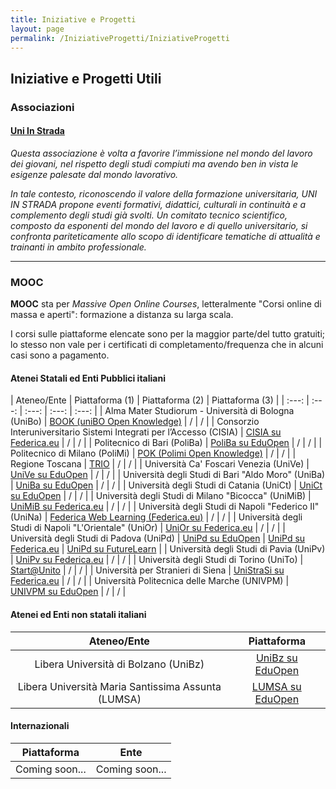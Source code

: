 ```yaml
---
title: Iniziative e Progetti
layout: page
permalink: /IniziativeProgetti/IniziativeProgetti
--- 
```


## Iniziative e Progetti Utili 

### Associazioni

#### [Uni In Strada](https://www.uniinstrada.com/)

_Questa associazione è volta a favorire l’immissione nel mondo del lavoro dei giovani, nel rispetto degli studi compiuti ma avendo ben in vista le esigenze palesate dal mondo lavorativo._

_In tale contesto, riconoscendo il valore della formazione universitaria, UNI IN STRADA propone eventi formativi, didattici, culturali in continuità e a complemento degli studi già svolti. Un comitato tecnico scientifico, composto da esponenti del mondo del lavoro e di quello universitario, si confronta pariteticamente allo scopo di identificare tematiche di attualità e trainanti in ambito professionale._

---

### MOOC

__MOOC__ sta per _Massive Open Online Courses_, letteralmente "Corsi online di massa e aperti": formazione a distanza su larga scala.

I corsi sulle piattaforme elencate sono per la maggior parte/del tutto gratuiti; lo stesso non vale per i certificati di completamento/frequenza che in alcuni casi sono a pagamento.

#### Atenei Statali ed Enti Pubblici italiani

| Ateneo/Ente | Piattaforma (1) | Piattaforma (2) | Piattaforma (3) |
| :---: | :---: | :---: | :---: | :---: |
| Alma Mater Studiorum - Università di Bologna (UniBo) | [BOOK (uniBO Open Knowledge)](https://book.unibo.it/) | / | / |
| Consorzio Interuniversitario Sistemi Integrati per l’Accesso (CISIA) | [CISIA su Federica.eu](https://www.federica.eu/partners/cisia/) | / | / |
| Politecnico di Bari (PoliBa) | [PoliBa su EduOpen](https://learn.eduopen.org/eduopenv2/institution_details.php?institutionid=15) | / | / |
| Politecnico di Milano (PoliMi) | [POK (Polimi Open Knowledge)](https://www.pok.polimi.it/) | / | / |
| Regione Toscana | [TRIO](https://www.progettotrio.it/) | / | / |
| Università Ca' Foscari Venezia (UniVe) | [UniVe su EduOpen](https://learn.eduopen.org/eduopenv2//institution_details.php?institutionid=19) | / | / |
| Università degli Studi di Bari "Aldo Moro" (UniBa) | [UniBa su EduOpen](https://learn.eduopen.org/eduopenv2//institution_details.php?institutionid=14) | / | / |
| Università degli Studi di Catania (UniCt) | [UniCt su EduOpen](https://learn.eduopen.org/eduopenv2//institution_details.php?institutionid=24) | / | / |
| Università degli Studi di Milano "Bicocca" (UniMiB) | [UniMiB su Federica.eu](https://www.federica.eu/partners/bicocca/) | / | / |
| Università degli Studi di Napoli "Federico II" (UniNa) | [Federica Web Learning (Federica.eu)](https://www.federica.eu/) | / | / |
| Università degli Studi di Napoli "L'Orientale" (UniOr) | [UniOr su Federica.eu](https://www.federica.eu/partners/lorientale/) | / | / |
| Università degli Studi di Padova (UniPd) | [UniPd su EduOpen](https://learn.eduopen.org/eduopenv2//institution_details.php?institutionid=25) | [UniPd su Federica.eu](https://www.federica.eu/partners/unipd/) | [UniPd su FutureLearn](https://www.futurelearn.com/partners/university-of-padova) |
| Università degli Studi di Pavia (UniPv) | [UniPv su Federica.eu](https://www.federica.eu/partners/pavia/) | / | / |
| Università degli Studi di Torino (UniTo) | [Start@Unito](https://start.unito.it/) | / | / |
| Università per Stranieri di Siena | [UniStraSi su Federica.eu](https://www.federica.eu/partners/unistrasi/) | / | / |
| Università Politecnica delle Marche (UNIVPM) | [UNIVPM su EduOpen](https://learn.eduopen.org/eduopenv2//institution_details.php?institutionid=23) | / | / |

#### Atenei ed Enti non statali italiani

| Ateneo/Ente | Piattaforma |
| :---: | :---: |
| Libera Università di Bolzano (UniBz) | [UniBz su EduOpen](https://learn.eduopen.org/eduopenv2//institution_details.php?institutionid=22) |
| Libera Università Maria Santissima Assunta (LUMSA) | [LUMSA su EduOpen](https://learn.eduopen.org/eduopenv2//institution_details.php?institutionid=27) |

#### Internazionali

| Piattaforma | Ente |
| :---: | :---: |
| Coming soon... | Coming soon... |






 
